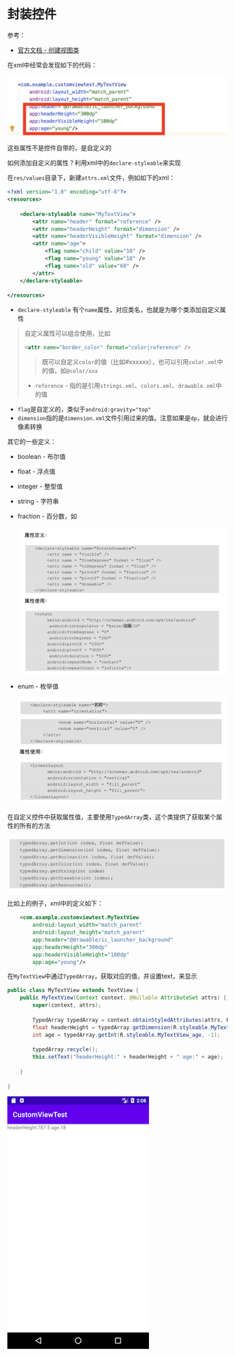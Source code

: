 # 封装控件

参考：

+ [官方文档 - 创建视图类](https://developer.android.com/training/custom-views/create-view?hl=zh-cn)



在xml中经常会发现如下的代码：

![001](https://github.com/winfredzen/Android-Basic/blob/master/自定义视图/images/001.png)



这些属性不是控件自带的，是自定义的

如何添加自定义的属性？利用xml中的`declare-styleable`来实现

在`res/values`目录下，新建`attrs.xml`文件，例如如下的xml：

```xml
<?xml version="1.0" encoding="utf-8"?>
<resources>

    <declare-styleable name="MyTextView">
        <attr name="header" format="reference" />
        <attr name="headerHeight" format="dimension" />
        <attr name="headerVisibleHeight" format="dimension" />
        <attr name="age">
            <flag name="child" value="10" />
            <flag name="young" value="18" />
            <flag name="old" value="60" />
        </attr>
    </declare-styleable>

</resources>
```

+ `declare-styleable` 有个`name`属性，对应类名，也就是为哪个类添加自定义属性

> 自定义属性可以组合使用，比如
>
> ```xml
> <attr name="border_color" format="color|reference" />
> ```
>
> > 既可以自定义`color`的值（比如#xxxxxx），也可以引用`color.xml`中的值，如`@color/xxx`
>
> + `reference` - 指的是引用`strings.xml`、`colors.xml`、`drawable.xml`中的值

+ `flag`是自定义的，类似于`android:gravity="top"`
+ `dimension`指的是`dimension.xml`文件引用过来的值。注意如果是`dp`，就会进行像素转换

其它的一些定义：

+ boolean - 布尔值

+ float - 浮点值

+ integer - 整型值

+ string - 字符串

+ fraction - 百分数，如

  ![002](https://github.com/winfredzen/Android-Basic/blob/master/自定义视图/images/002.png)

+ enum - 枚举值

  ![003](https://github.com/winfredzen/Android-Basic/blob/master/自定义视图/images/003.png)



在自定义控件中获取属性值，主要使用`TypedArray`类，这个类提供了获取某个属性的所有的方法

![004](https://github.com/winfredzen/Android-Basic/blob/master/自定义视图/images/004.png)



比如上的例子，xml中的定义如下：

```xml
    <com.example.customviewtest.MyTextView
        android:layout_width="match_parent"
        android:layout_height="match_parent"
        app:header="@drawable/ic_launcher_background"
        app:headerHeight="300dp"
        app:headerVisibleHeight="100dp"
        app:age="young"/>
```

在`MyTextView`中通过`TypedArray`，获取对应的值，并设置text，来显示

```java
public class MyTextView extends TextView {
    public MyTextView(Context context, @Nullable AttributeSet attrs) {
        super(context, attrs);

        TypedArray typedArray = context.obtainStyledAttributes(attrs, R.styleable.MyTextView);
        float headerHeight = typedArray.getDimension(R.styleable.MyTextView_headerHeight, -1);
        int age = typedArray.getInt(R.styleable.MyTextView_age, -1);

        typedArray.recycle();
        this.setText("headerHeight:" + headerHeight + " age:" + age);

    }

}
```

![005](https://github.com/winfredzen/Android-Basic/blob/master/自定义视图/images/005.png)





























